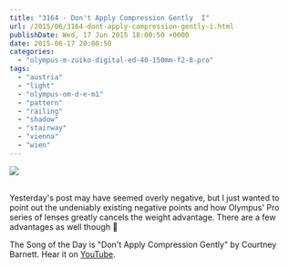 ```yaml
---
title: "3164 - Don't Apply Compression Gently  I"
url: /2015/06/3164-dont-apply-compression-gently-i.html
publishDate: Wed, 17 Jun 2015 18:00:50 +0000
date: 2015-06-17 20:00:50
categories: 
  - "olympus-m-zuiko-digital-ed-40-150mm-f2-8-pro"
tags: 
  - "austria"
  - "light"
  - "olympus-om-d-e-m1"
  - "pattern"
  - "railing"
  - "shadow"
  - "stairway"
  - "vienna"
  - "wien"
---
```

<div class="container">
<div class="center"><a target="_blank" href="https://d25zfm9zpd7gm5.cloudfront.net/1200x1200/2015/20150601_083850_lr.jpg"><img src="https://d25zfm9zpd7gm5.cloudfront.net/0600x0600/2015/20150601_083850_lr.jpg" /></a></div>
</div>
<br />

Yesterday's post may have seemed overly negative, but I just wanted to point out the undeniably existing negative points and how Olympus' Pro series of lenses greatly cancels the weight advantage. There are a few advantages as well though 🙂

The Song of the Day is "Don't Apply Compression Gently" by Courtney Barnett. Hear it on <a href="https://www.youtube.com/watch?v=zigz8WYs73Q" target="_blank">YouTube</a>.
